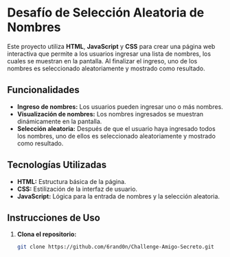 # Desafío de Selección Aleatoria de Nombres

Este proyecto utiliza **HTML**, **JavaScript** y **CSS** para crear una página web interactiva que permite a los usuarios ingresar una lista de nombres, los cuales se muestran en la pantalla. Al finalizar el ingreso, uno de los nombres es seleccionado aleatoriamente y mostrado como resultado.

## Funcionalidades

- **Ingreso de nombres:** Los usuarios pueden ingresar uno o más nombres.
- **Visualización de nombres:** Los nombres ingresados se muestran dinámicamente en la pantalla.
- **Selección aleatoria:** Después de que el usuario haya ingresado todos los nombres, uno de ellos es seleccionado aleatoriamente y mostrado como resultado.

## Tecnologías Utilizadas

- **HTML:** Estructura básica de la página.
- **CSS:** Estilización de la interfaz de usuario.
- **JavaScript:** Lógica para la entrada de nombres y la selección aleatoria.

## Instrucciones de Uso

1. **Clona el repositorio:**

   ```bash
   git clone https://github.com/6rand0n/Challenge-Amigo-Secreto.git
